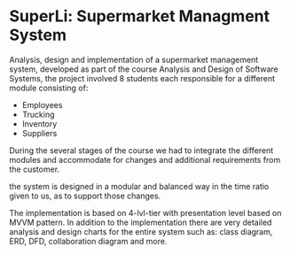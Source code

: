 # SuperLi: Supermarket Managment System

Analysis, design and implementation of a supermarket management system, developed as part of the course Analysis and Design of Software Systems, 
the project involved 8 students each responsible for a different module consisting of: 

* Employees
* Trucking
* Inventory
* Suppliers

During the several stages of the course we had to integrate the different modules and accommodate for changes and additional requirements from the customer.

the system is designed in a modular and balanced way in the time ratio given to us, as to support those changes.

The implementation is based on 4-lvl-tier with presentation level based on MVVM pattern.
In addition to the implementation there are very detailed analysis and design charts for the entire system such as: class diagram, ERD, DFD, collaboration diagram and more.
